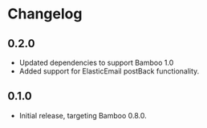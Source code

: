 # Changelog

## 0.2.0

* Updated dependencies to support Bamboo 1.0
* Added support for ElasticEmail postBack functionality.

## 0.1.0

* Initial release, targeting Bamboo 0.8.0.
